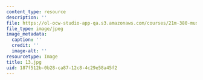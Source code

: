 ```yaml
---
content_type: resource
description: ''
file: https://ol-ocw-studio-app-qa.s3.amazonaws.com/courses/21m-380-music-and-technology-contemporary-history-and-aesthetics-fall-2009/187f512b0b28ca8712c84c29e58a45f2_13.jpg
file_type: image/jpeg
image_metadata:
  caption: ''
  credit: ''
  image-alt: ''
resourcetype: Image
title: 13.jpg
uid: 187f512b-0b28-ca87-12c8-4c29e58a45f2
---
```

